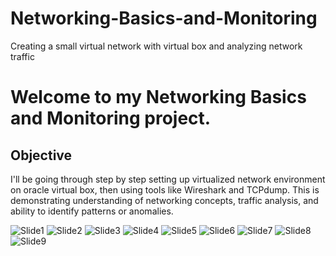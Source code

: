 # Networking-Basics-and-Monitoring
Creating a small virtual network with virtual box and analyzing network traffic

# Welcome to my Networking Basics and Monitoring project.

## Objective

I'll be going through step by step setting up virtualized network environment on oracle virtual box, then using tools like Wireshark and TCPdump. This is demonstrating understanding of networking concepts, traffic analysis, and ability to identify patterns or anomalies.


![Slide1](https://github.com/user-attachments/assets/56fcbc46-f08a-4681-8d8b-7d09988bd574)
![Slide2](https://github.com/user-attachments/assets/776ba23a-5afd-4e7e-8e4c-a99797b936af)
![Slide3](https://github.com/user-attachments/assets/530f29d8-794c-443c-8c0c-997c46101766)
![Slide4](https://github.com/user-attachments/assets/e0ca89e4-7681-4686-8879-1cacbe6dfb9a)
![Slide5](https://github.com/user-attachments/assets/f6d4bf9d-89e5-4a6e-9e30-a7daf7d5b7d3)
![Slide6](https://github.com/user-attachments/assets/ba94a65c-6c08-4de6-a658-00576f98ed2a)
![Slide7](https://github.com/user-attachments/assets/027fa1f9-850d-4323-9e84-9b762e30db7c)
![Slide8](https://github.com/user-attachments/assets/c69b6a43-2e3d-48c4-b621-0e5fedeea8c4)
![Slide9](https://github.com/user-attachments/assets/628e87cf-97d7-4f1f-958b-c33b5a1e88a4)





